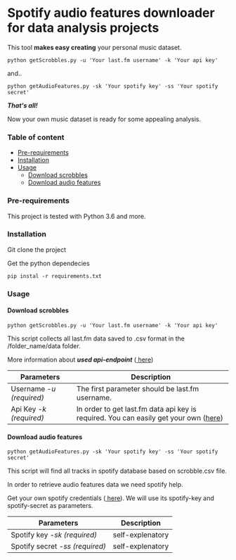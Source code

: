 # Spotify audio features downloader for data analysis projects

This tool **makes easy creating** your personal music dataset. 

```
python getScrobbles.py -u 'Your last.fm username' -k 'Your api key'
```
and..
```
python getAudioFeatures.py -sk 'Your spotify key' -ss 'Your spotify secret'
```
***That's all!***

Now your own music dataset is ready for some appealing analysis.

### Table of content

* [Pre-requirements](#pre-requirements)
* [Installation](#installation)
* [Usage](#usage)
  * [Download scrobbles](#download-scrobbles)
  * [Download audio features](#download-audio-features)
  
### Pre-requirements

This project is tested with Python 3.6 and more.

### Installation

Git clone the project

Get the python dependecies

```
pip instal -r requirements.txt
```

### Usage

#### Download scrobbles

```
python getScrobbles.py -u 'Your last.fm username' -k 'Your api key'
```

This script collects all last.fm data saved to .csv format in the /folder_name/data folder. 

More information about ***used api-endpoint*** ([ here](https://www.last.fm/api/show/user.getRecentTracks)) 

Parameters  | Description
---    | --- 
Username *-u* *(required)* | The first parameter should be last.fm username. 
Api Key *-k* *(required)* | In order to get last.fm data api key is required. You can easily get your own ([here](https://www.last.fm/api/account/create))


#### Download audio features

```
python getAudioFeatures.py -sk 'Your spotify key' -ss 'Your spotify secret'
```

This script will find all tracks in spotify database based on scrobble.csv file. 

In order to retrieve audio features data we need spotify help.

Get your own spotify credentials ([ here](https://developer.spotify.com/dashboard/login)). We will use its spotify-key and spotify-secret as parameters.

Parameters  | Description
---    | --- 
Spotify key *-sk* *(required)* | self-explenatory
Spotify secret *-ss* *(required)* | self-explenatory





 


